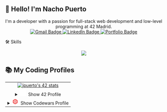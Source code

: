 ## 👋 Hello! I'm Nacho Puerto

<p align="center">
  I'm a developer with a passion for full-stack web development and low-level programming at 42 Madrid.
  <br>
  <a href="mailto:tuemail@gmail.com">
      <img src="https://custom-icon-badges.demolab.com/badge/Gmail-D14836?logo=gmail&logoColor=fff" alt="Gmail Badge" />
    </a>
    <a href="https://www.linkedin.com/in/tuusuario/">
      <img src="https://custom-icon-badges.demolab.com/badge/LinkedIn-0A66C2?logo=linkedin&logoColor=fff" alt="LinkedIn Badge" />
    </a>
    <a href="https://tu-portfolio.com">
      <img src="https://custom-icon-badges.demolab.com/badge/Portfolio-6f42c1?logo=link&logoColor=fff" alt="Portfolio Badge" />
    </a>
</p>
<div align="center>
    
</div>

## 🛠️ Skills

<p align="center">
  <a href="https://skillicons.dev">
    <img src="https://skillicons.dev/icons?i=git,github,js,react,nodejs,mongodb,c,cpp,html,css,postman,bash,docker,ubuntu,vim,p5js,ai,ps,xd&perline=12" />
  </a>
</p>

## 📚 My Coding Profiles

<table align="center">
  <tr>
    <td align="center" >
        <a href="https://github.com/oakoudad/badge42">
          <img src="https://badge.mediaplus.ma/darkblue/jpuerto-?1337Badge=off&UM6P=off" alt="jpuerto's 42 stats" />
        </a>
    </td>
  </tr>
  <tr>
    <td align="center">
      <details>
        <summary><img src="assets/42-logo.svg" width="20" alt="42 Logo" />&nbsp; Show 42 Profile</summary>
         <a href="https://leetcode.com/u/nachopuerto95/">
          <br><br>
          <img src="https://leetcard.jacoblin.cool/Nachopuerto95?theme=nord" alt="LeetCode stats" />
        </a>
      </details>
    </td>
  </tr>
  <tr>
    <td align="center">
      <details>
        <summary><img src="assets/5387632.png" width="20" alt="42 Logo" />&nbsp; Show Codewars Profile</summary>
        <a href="https://www.codewars.com/users/Nachopuerto95">
          <br><br>
          <img src="https://github.r2v.ch/codewars?user=Nachopuerto95&name=true&top_languages=true&stroke=%23b362ff&theme=purple_dark" alt="Codewars stats" />
        </a>
      </details>
    </td>
  </tr>

</table>








